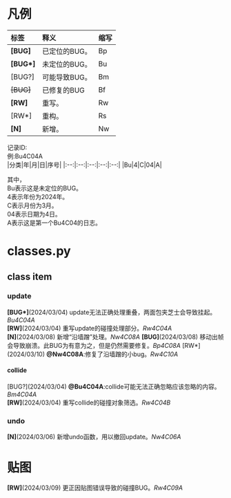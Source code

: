# 凡例
|标签|释义|缩写|
|:--|:--|:--|
|**\[BUG\]**|已定位的BUG。|Bp|
|**\[BUG\*\]**|未定位的BUG。|Bu|
|\[BUG?\]|可能导致BUG。|Bm|
|<del>\[BUG\]</del>|已修复的BUG|Bf|
|**\[RW\]**|重写。|Rw|
|\[RW*\]|重构。|Rs|
|**\[N\]**|新增。|Nw|

记录ID:  
例:Bu4C04A  
|分类|年|月|日|序号|
|:--:|:--:|:--:|:--:|:--:|
|Bu|4|C|04|A|

其中，  
Bu表示这是未定位的BUG。  
4表示年份为2024年。  
C表示月份为3月。  
04表示日期为4日。  
A表示这是第一个Bu4C04的日志。

# classes.py
## class item
### update
**\[BUG\*\]**(2024/03/04) update无法正确处理重叠，两面包夹芝士会导致挂起。_Bu4C04A_  
**\[RW\]**(2024/03/04) 重写update的碰撞处理部分。_Rw4C04A_  
**\[N\]**(2024/03/08) 新增“沿墙蹭”处理。_Nw4C08A_
**\[BUG\]**(2024/03/08) 移动出帧会导致崩溃。此BUG为有意为之，但是仍然需要修复。_Bp4C08A_
\[RW*\](2024/03/10) **@Nw4C08A**:修复了沿墙蹭的小bug。_Rw4C10A_

#### collide
\[BUG?\](2024/03/04) **@Bu4C04A**:collide可能无法正确忽略应该忽略的内容。_Bm4C04A_  
**\[RW\]**(2024/03/04) 重写collide的碰撞对象筛选。_Rw4C04B_   
### undo
**\[N\]**(2024/03/06) 新增undo函数，用以撤回update。_Nw4C06A_  

# 贴图
**\[RW\]**(2024/03/09) 更正因贴图错误导致的碰撞BUG。_Rw4C09A_